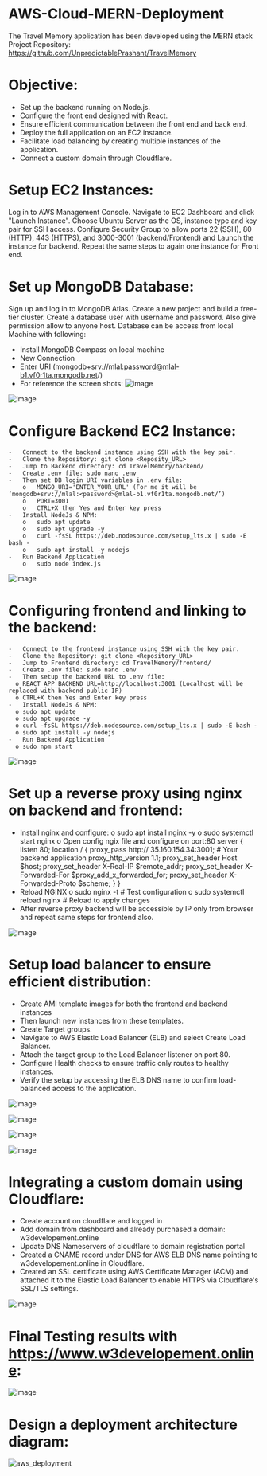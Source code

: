 # AWS-Cloud-MERN-Deployment
The Travel Memory application has been developed using the MERN stack
Project Repository: https://github.com/UnpredictablePrashant/TravelMemory
# Objective:
- Set up the backend running on Node.js.
- Configure the front end designed with React.
- Ensure efficient communication between the front end and back end.
- Deploy the full application on an EC2 instance.
- Facilitate load balancing by creating multiple instances of the application.
- Connect a custom domain through Cloudflare.


# Setup EC2 Instances:
Log in to AWS Management Console. Navigate to EC2 Dashboard and click "Launch Instance". Choose Ubuntu Server as the OS, instance type and key pair for SSH access. Configure Security Group to allow ports 22 (SSH), 80 (HTTP), 443 (HTTPS), and 3000-3001 (backend/Frontend) and Launch the instance for backend. Repeat the same steps to again one instance for Front end.

# Set up MongoDB Database:
Sign up and log in to MongoDB Atlas. Create a new project and build a free-tier cluster. Create a database user with username and password. Also give permission allow to anyone host. Database can be access from local Machine with following:
-	Install MongoDB Compass on local machine
-	New Connection
-	Enter URI (mongodb+srv://mlal:password@mlal-b1.vf0r1ta.mongodb.net/)
-	For reference the screen shots:
![image](https://github.com/user-attachments/assets/0e4c51b4-c029-449e-8501-8d70996a3f5f)

![image](https://github.com/user-attachments/assets/da1a615a-ec02-4a56-8b1b-6b2b11d1d6c7)

# Configure Backend EC2 Instance:
    -	Connect to the backend instance using SSH with the key pair.
    -	Clone the Repository: git clone <Reposity_URL>
    -	Jump to Backend directory: cd TravelMemory/backend/ 
    -	Create .env file: sudo nano .env 
    -	Then set DB login URI variables in .env file:
        o	MONGO_URI='ENTER_YOUR_URL' (For me it will be ‘mongodb+srv://mlal:<password>@mlal-b1.vf0r1ta.mongodb.net/’)
        o	PORT=3001
        o	CTRL+X then Yes and Enter key press
    -	Install NodeJs & NPM: 
        o	sudo apt update
        o	sudo apt upgrade -y
        o	curl -fsSL https://deb.nodesource.com/setup_lts.x | sudo -E bash -
        o	sudo apt install -y nodejs 
    -	Run Backend Application
        o	sudo node index.js

  ![image](https://github.com/user-attachments/assets/d47762d9-990e-4448-a754-6431c31e2d72)



# Configuring frontend and linking to the backend:
    -	Connect to the frontend instance using SSH with the key pair.
    -	Clone the Repository: git clone <Repository_URL>
    -	Jump to Frontend directory: cd TravelMemory/frontend/ 
    -	Create .env file: sudo nano .env 
    -	Then setup the backend URL to .env file:
      o	REACT_APP_BACKEND_URL=http://localhost:3001 (Localhost will be replaced with backend public IP)
      o	CTRL+X then Yes and Enter key press
    -	Install NodeJs & NPM: 
      o	sudo apt update
      o	sudo apt upgrade -y
      o	curl -fsSL https://deb.nodesource.com/setup_lts.x | sudo -E bash -
      o	sudo apt install -y nodejs 
    -	Run Backend Application
      o	sudo npm start

![image](https://github.com/user-attachments/assets/221f1264-b884-45b9-a5cf-90c3bf0053b4)


# Set up a reverse proxy using nginx on backend and frontend:
  -	Install nginx and configure:
      o	sudo apt install nginx -y
      o	sudo systemctl start nginx
      o	Open config ngix file and configure on port:80
      server {
          listen 80;
          location / {
              proxy_pass http:// 35.160.154.34:3001;  # Your backend application
              proxy_http_version 1.1;
              proxy_set_header Host $host;
              proxy_set_header X-Real-IP $remote_addr;
              proxy_set_header X-Forwarded-For $proxy_add_x_forwarded_for;
              proxy_set_header X-Forwarded-Proto $scheme;
          }
      }
  -	Reload NGINX
      o	sudo nginx -t        # Test configuration
      o	sudo systemctl reload nginx  # Reload to apply changes
  -	After reverse proxy backend will be accessible by IP only from browser and repeat same steps for frontend also.

![image](https://github.com/user-attachments/assets/0db38c0b-1510-459b-ad8a-5a8f06e6f524)


# Setup load balancer to ensure efficient distribution:
  -	Create AMI template images for both the frontend and backend instances
  -	Then launch new instances from these templates. 
  -	Create Target groups. 
  -	Navigate to AWS Elastic Load Balancer (ELB) and select Create Load Balancer. 
  -	Attach the target group to the Load Balancer listener on port 80.
  -	 Configure Health checks to ensure traffic only routes to healthy instances. 
  -	Verify the setup by accessing the ELB DNS name to confirm load-balanced access to the application.

![image](https://github.com/user-attachments/assets/32b7a313-f958-4f82-bbf7-db3c2f247c3f)

![image](https://github.com/user-attachments/assets/44c180c1-9257-4b1f-8366-6cf124c93d2b)

![image](https://github.com/user-attachments/assets/c1e935c3-95cb-435b-b038-6a3be7821168)

![image](https://github.com/user-attachments/assets/33a8cc3f-47ac-4c65-a199-e83f7872dd80)


# Integrating a custom domain using Cloudflare:
  -	Create account on cloudflare and logged in
  -	Add domain from dashboard and already purchased a domain: w3developement.online
  -	Update DNS Nameservers of cloudflare to domain registration portal
  -	Created a CNAME record under DNS for AWS ELB DNS name pointing to w3developement.online  in Cloudflare.
  -	Created an SSL certificate using AWS Certificate Manager (ACM) and attached it to the Elastic Load Balancer to enable HTTPS via Cloudflare's SSL/TLS settings.


![image](https://github.com/user-attachments/assets/e2736477-d055-4844-9c84-fb8c9f8f18a6)


# Final Testing results with https://www.w3developement.online:

![image](https://github.com/user-attachments/assets/91ea1f7a-42f0-47a8-9941-ceb5e0ce40b5)


# Design a deployment architecture diagram:


![aws_deployment](https://github.com/user-attachments/assets/3277e61f-803d-4c04-9c83-fb95da6c95d6)

    
    
    
